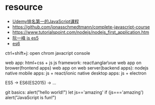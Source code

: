 # resource
- [Udemy排名第一的JavaScript课程](https://www.bilibili.com/video/BV1vA4y197C7?p=7&spm_id_from=pageDriver&vd_source=b3d4057adb36b9b243dc8d7a6fc41295)
- https://github.com/jonasschmedtmann/complete-javascript-course
- https://www.tutorialspoint.com/nodejs/nodejs_first_application.htm
- [阮一峰 js es5](https://javascript.ruanyifeng.com/)
- [es6](https://es6.ruanyifeng.com/)

ctrl+shift+j: open chrom javacript console

web app:  html+css + js
js framework: react\anglar\vue
web app on brower(frontend apps)
web app on web server(backend apps): nodejs
native mobile apps: js + react/ionic
native desktop apps: js + electron 

ES5 -> ES6(ES2015) -> ...
 
git
basics:
alert("hello world!")
let js=='amazing'
if (js==='amazing') alert("JavaScript is fun!")
